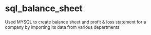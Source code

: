 # sql_balance_sheet
Used MYSQL to create balance sheet and profit &amp; loss statement for a company by importing its data from various departments
